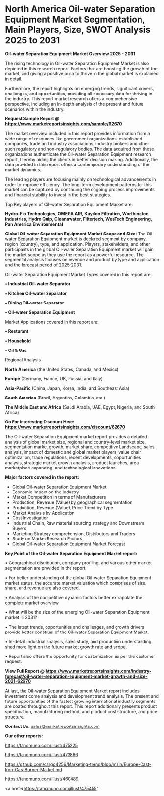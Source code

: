 # North America Oil-water Separation Equipment Market Segmentation, Main Players, Size, SWOT Analysis 2025 to 2031

<Strong> Oil-water Separation Equipment Market Overview 2025 - 2031</strong>

The rising technology in Oil-water Separation Equipment Market is also depicted in this research report. Factors that are boosting the growth of the market, and giving a positive push to thrive in the global market is explained in detail.

Furthermore, the report highlights on emerging trends, significant drivers, challenges, and opportunities, providing all necessary data for thriving in the industry. This report market research offers a comprehensive perspective, including an in-depth analysis of the present and future scenarios within the industry.

<strong>Request Sample Report @ <a href=https://www.marketreportsinsights.com/sample/62670>https://www.marketreportsinsights.com/sample/62670</a></strong>

The market overview included in this report provides information from a wide range of resources like government organizations, established companies, trade and industry associations, industry brokers and other such regulatory and non-regulatory bodies. The data acquired from these organizations authenticate the Oil-water Separation Equipment research report, thereby aiding the clients in better decision making. Additionally, the data provided in this report offers a contemporary understanding of the market dynamics.

The leading players are focusing mainly on technological advancements in order to improve efficiency. The long-term development patterns for this market can be captured by continuing the ongoing process improvements and financial stability to invest in the best strategies.

Top Key players of Oil-water Separation Equipment Market are:

<strong>Hydro-Flo Technologies, OMEGA AIR, Kaydon Filtration, Worthington Industries, Hydro Quip, Cleanawater, Filtertech, WesTech Engineering, Pan America Environmental</strong>

<strong><b>Global Oil-water Separation Equipment Market Scope and Size:</b></strong>
The Oil-water Separation Equipment market is declared segment by company, region (country), type, and application. Players, stakeholders, and other participants in the global Oil-water Separation Equipment market will gain the market scope as they use the report as a powerful resource. The segmental analysis focuses on revenue and product by type and application and the forecast period of 2025-2031.

Oil-water Separation Equipment Market Types covered in this report are:

<strong>• Industrial Oil-water Separator

• Kitchen Oil-water Separator

• Dining Oil-water Separator

• Oil-water Separation Equipment</strong>

Market Applications covered in this report are:

<strong>• Resturant

• Household

• Oil & Gas</strong> 

Regional Analysis

<strong>North America</strong> (the United States, Canada, and Mexico)

<strong>Europe</strong> (Germany, France, UK, Russia, and Italy)

<strong>Asia-Pacific</strong> (China, Japan, Korea, India, and Southeast Asia)

<strong>South America</strong> (Brazil, Argentina, Colombia, etc.)

<strong>The Middle East and Africa</strong> (Saudi Arabia, UAE, Egypt, Nigeria, and South Africa)

<strong>Go For Interesting Discount Here: <a href=https://www.marketreportsinsights.com/discount/62670>https://www.marketreportsinsights.com/discount/62670</a></strong>

The Oil-water Separation Equipment market report provides a detailed analysis of global market size, regional and country-level market size, segmentation market growth, market share, competitive Landscape, sales analysis, impact of domestic and global market players, value chain optimization, trade regulations, recent developments, opportunities analysis, strategic market growth analysis, product launches, area marketplace expanding, and technological innovations.

<strong><b>Major factors covered in the report:</b></strong>
<ul>
  <li>Global Oil-water Separation Equipment Market </li>
  <li>Economic Impact on the Industry</li>
  <li>Market Competition in terms of Manufacturers</li>
  <li>Production, Revenue (Value) by geographical segmentation</li>
  <li>Production, Revenue (Value), Price Trend by Type</li>
  <li>Market Analysis by Application</li>
  <li>Cost Investigation</li>
  <li>Industrial Chain, Raw material sourcing strategy and Downstream Buyers</li>
  <li>Marketing Strategy comprehension, Distributors and Traders</li>
  <li>Study on Market Research Factors</li>
  <li>Global Oil-water Separation Equipment Market Forecast</li>
</ul>

<strong><b>Key Point of the Oil-water Separation Equipment Market report:</b></strong>

• Geographical distribution, company profiling, and various other market segmentation are provided in the report.

• For better understanding of the global Oil-water Separation Equipment market status, the accurate market valuation which comprises of size, share, and revenue are also covered.

• Analysis of the competitive dynamic factors better extrapolate the complete market overview

• What will be the size of the emerging Oil-water Separation Equipment market in 2031?

• The latest trends, opportunities and challenges, and growth drivers provide better construal of the Oil-water Separation Equipment Market.

• In-detail industrial analysis, sales study, and production understanding shed more light on the future market growth rate and scope.

• Report also offers the opportunity for customization as per the customer request.

<strong><b>View Full Report @ <a href=https://www.marketreportsinsights.com/industry-forecast/oil-water-separation-equipment-market-growth-and-size-2021-62670>https://www.marketreportsinsights.com/industry-forecast/oil-water-separation-equipment-market-growth-and-size-2021-62670</a></b></strong>


At last, the Oil-water Separation Equipment Market report includes investment come analysis and development trend analysis. The present and future opportunities of the fastest growing international industry segments are coated throughout this report. This report additionally presents product specification, manufacturing method, and product cost structure, and price structure.

<strong>Contact Us:</strong>
sales@marketreportsinsights.com

<strong>Our other reports:</strong>

<a href=https://tanomuno.com/illust/475225>https://tanomuno.com/illust/475225</a>

<a href=https://tanomuno.com/illust/473866>https://tanomuno.com/illust/473866</a>

<a href=https://github.com/cargo4256/Marketing-trend/blob/main/Europe-Cast-Iron-Gas-Burner-Market.md>https://github.com/cargo4256/Marketing-trend/blob/main/Europe-Cast-Iron-Gas-Burner-Market.md</a>

<a href=https://tanomuno.com/illust/460489>https://tanomuno.com/illust/460489</a>

<a href=>https://tanomuno.com/illust/475455</a>"
